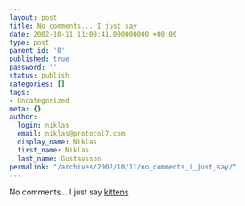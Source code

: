```yaml
---
layout: post
title: No comments... I just say
date: 2002-10-11 11:00:41.000000000 +00:00
type: post
parent_id: '0'
published: true
password: ''
status: publish
categories: []
tags:
- Uncategorized
meta: {}
author:
  login: niklas
  email: niklas@protocol7.com
  display_name: Niklas
  first_name: Niklas
  last_name: Gustavsson
permalink: "/archives/2002/10/11/no_comments_i_just_say/"
---
```

No comments... I just say [kittens](http://www.ratemykitten.com)

